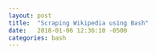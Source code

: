 ```yaml
---
layout: post
title:  "Scraping Wikipedia using Bash"
date:   2018-01-06 12:36:10 -0500
categories: bash
---
```



